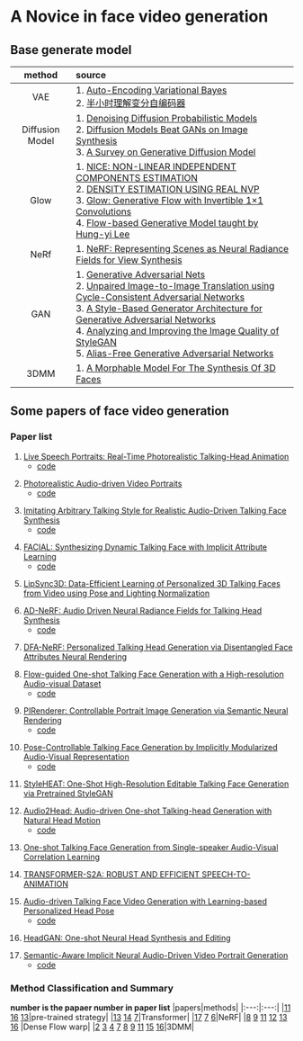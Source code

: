 # A Novice in face video generation
## Base generate model
|method|source|
|:----:|:---|
|VAE|1. [Auto-Encoding Variational Bayes][1]<br>2. [半小时理解变分自编码器][2]|
|Diffusion Model|1. [Denoising Diffusion Probabilistic Models][3]<br>2. [Diffusion Models Beat GANs on Image Synthesis][4]<br>3. [A Survey on Generative Diffusion Model][5]|
|Glow|1. [NICE: NON-LINEAR INDEPENDENT COMPONENTS ESTIMATION][6]<br>2. [DENSITY ESTIMATION USING REAL NVP][7]<br>3. [Glow: Generative Flow with Invertible 1×1 Convolutions][8]<br>4. [Flow-based Generative Model taught by Hung-yi Lee][9]|
|NeRf|1. [NeRF: Representing Scenes as Neural Radiance Fields for View Synthesis][10]|
|GAN|1. [Generative Adversarial Nets][11]<br>2. [Unpaired Image-to-Image Translation using Cycle-Consistent Adversarial Networks][12]<br>3. [A Style-Based Generator Architecture for Generative Adversarial Networks][13]<br>4. [Analyzing and Improving the Image Quality of StyleGAN][14]<br>5. [Alias-Free Generative Adversarial Networks][15]|
|3DMM|1. [A Morphable Model For The Synthesis Of 3D Faces][16]|


[1]:https://arxiv.org/abs/1312.6114
[2]:https://zhuanlan.zhihu.com/p/144649293
[3]:https://export.arxiv.org/pdf/2006.11239.pdf
[4]:https://arxiv.org/pdf/2105.05233.pdf
[5]:https://export.arxiv.org/pdf/2209.02646v7.pdf
[6]:https://arxiv.org/pdf/1410.8516.pdf
[7]:http://export.arxiv.org/pdf/1605.08803
[8]:https://papers.nips.cc/paper/2018/file/d139db6a236200b21cc7f752979132d0-Paper.pdf
[9]:https://www.youtube.com/watch?v=uXY18nzdSsM&t=2983s
[10]:http://export.arxiv.org/pdf/2003.08934v1.pdf
[11]:https://proceedings.neurips.cc/paper/2014/file/5ca3e9b122f61f8f06494c97b1afccf3-Paper.pdf
[12]:https://export.arxiv.org/pdf/1703.10593.pdf
[13]:https://arxiv.org/abs/1812.04948v1
[14]:https://arxiv.org/pdf/1912.04958.pdf
[15]:https://arxiv.org/pdf/2106.12423.pdf
[16]:https://mi.informatik.uni-siegen.de/projects_data/morphmod1.pdf
## Some papers of face video generation
### Paper list
<span id="jump1"></span>

1. [Live Speech Portraits: Real-Time Photorealistic Talking-Head Animation][p1]
    + [code][code1]

<span id="jump2"></span>

2. [Photorealistic Audio-driven Video Portraits][p2]
    + [code][code2]

<span id="jump3"></span>

3. [Imitating Arbitrary Talking Style for Realistic Audio-Driven Talking Face Synthesis][p3]
    + [code][code3]

<span id="jump4"></span>

4. [FACIAL: Synthesizing Dynamic Talking Face with Implicit Attribute Learning][p4]
    + [code][code4]

<span id="jump5"></span>

5. [LipSync3D: Data-Efficient Learning of Personalized 3D Talking Faces from Video using Pose and Lighting Normalization
][p5]

<span id="jump6"></span>

6. [AD-NeRF: Audio Driven Neural Radiance Fields for Talking Head Synthesis][p6]
    + [code][code6]

<span id="jump7"></span>

7. [DFA-NeRF: Personalized Talking Head Generation via Disentangled Face Attributes Neural Rendering][p7]

<span id="jump8"></span>

8. [Flow-guided One-shot Talking Face Generation with a High-resolution
Audio-visual Dataset][p8]
   + [code][code8]

<span id="jump9"></span>

9. [PIRenderer: Controllable Portrait Image Generation via Semantic Neural Rendering][p9]
    + [code][code9]

<span id="jump10"></span>

10. [Pose-Controllable Talking Face Generation by Implicitly Modularized Audio-Visual Representation][p10]
      + [code][code10]

<span id="jump11"></span>

11. [StyleHEAT: One-Shot High-Resolution Editable Talking Face Generation via Pretrained StyleGAN][p11]

<span id="jump12"></span>

12. [Audio2Head: Audio-driven One-shot Talking-head Generation with Natural Head Motion][p12]
       + [code][code12]

<span id="jump13"></span>

13. [One-shot Talking Face Generation from Single-speaker Audio-Visual Correlation Learning][p13]

<span id="jump14"></span>

14. [TRANSFORMER-S2A: ROBUST AND EFFICIENT SPEECH-TO-ANIMATION][p14]

<span id="jump15"></span>

15. [Audio-driven Talking Face Video Generation with Learning-based Personalized Head Pose][p15]
      + [code][code15]

<span id="jump16"></span>

16. [HeadGAN: One-shot Neural Head Synthesis and Editing][p16]

<span id="jump17"></span>

17. [Semantic-Aware Implicit Neural Audio-Driven Video Portrait Generation][p17]
     + [code][code17]


### Method Classification and Summary
**number is the papaer number in paper list**
|papers|methods|
|:---:|:---:|
|[11](#jump11) [16](#jump16) [13](#jump13)|pre-trained strategy|
|[13](#jump13) [14](#jump14) [7](#jump7)|Transformer|
|[17](#jump17)  [7](#jump7) [6](#jump6)|NeRF|
|[8](#jump8) [9](#jump9) [11](#jump11) [12](#jump12) [13](#jump13) [16](#jump16) |Dense Flow warp|
|[2](#jump2) [3](#jump3) [4](#jump4) [7](#jump7) [8](#jump8) [9](#jump9) [11](#jump11) [15](#jump15) [16](#jump16)|3DMM|




[p1]:https://arxiv.org/abs/2109.10595
[code1]:https://github.com/YuanxunLu/LiveSpeechPortraits
[p2]:https://pubmed.ncbi.nlm.nih.gov/32941145/
[code2]:https://github.com/xinwen-cs/AudioDVP
[p3]:https://export.arxiv.org/pdf/2111.00203.pdf
[code3]:https://github.com/wuhaozhe/style_avatar
[p4]:https://arxiv.org/abs/2108.07938
[code4]:https://github.com/zhangchenxu528/FACIAL
[p5]:https://openaccess.thecvf.com/content/CVPR2021/papers/Lahiri_LipSync3D_Data-Efficient_Learning_of_Personalized_3D_Talking_Faces_From_Video_CVPR_2021_paper.pdf
[p6]:https://arxiv.org/abs/2103.11078
[code6]:https://github.com/YudongGuo/AD-NeRF
[p7]:https://export.arxiv.org/pdf/2201.00791.pdf
[p8]:https://openaccess.thecvf.com/content/CVPR2021/papers/Zhang_Flow-Guided_One-Shot_Talking_Face_Generation_With_a_High-Resolution_Audio-Visual_Dataset_CVPR_2021_paper.pdf
[code8]:https://github.com/MRzzm/HDTF
[p9]:https://arxiv.org/abs/2109.08379
[code9]:https://github.com/RenYurui/PIRender
[p10]:https://arxiv.org/abs/2104.11116
[code10]:https://github.com/Hangz-nju-cuhk/Talking-Face_PC-AVS
[p11]:https://export.arxiv.org/pdf/2203.04036.pdf
[p12]:https://arxiv.org/pdf/2107.09293.pdf
[code12]:https://github.com/wangsuzhen/Audio2Head
[p13]:https://export.arxiv.org/pdf/2112.02749.pdf
[p14]:https://readpaper.com/pdf-annotate/note?pdfId=4667018670501806081&noteId=747432017719607296
[p15]:https://arxiv.org/abs/2002.10137
[code15]:https://github.com/yiranran/Audio-driven-TalkingFace-HeadPose
[p16]:https://arxiv.org/pdf/2012.08261.pdf
[p17]:https://export.arxiv.org/pdf/2201.07786.pdf
[code17]:https://github.com/alvinliu0/SSP-NeRF

